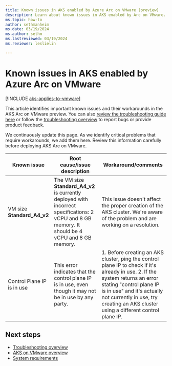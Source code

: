 ```yaml
---
title: Known issues in AKS enabled by Azure Arc on VMware (preview)
description: Learn about known issues in AKS enabled by Arc on VMware.
ms.topic: how-to
author: sethmanheim
ms.date: 03/19/2024
ms.author: sethm 
ms.lastreviewed: 03/19/2024
ms.reviewer: leslielin

---
```


# Known issues in AKS enabled by Azure Arc on VMware

[!INCLUDE [aks-applies-to-vmware](includes/aks-hci-applies-to-skus/aks-applies-to-vmware.md)]

This article identifies important known issues and their workarounds in the AKS Arc on VMware preview. You can also [review the troubleshooting guide here](aks-vmware-troubleshooting-guide.md) or follow the [troubleshooting overview](aks-vmware-support-troubleshoot.md) to report bugs or provide product feedback.

We continuously update this page. As we identify critical problems that require workarounds, we add them here. Review this information carefully before deploying AKS Arc on VMware.

| Known issue               | Root cause/issue description                                                                                                                | Workaround/comments                                                                                                        |
|---------------------------|-----------------------------------------------------------------------------------------------------------------------------------------------|------------------------------------------------------------------------------------------------------------------------------|
| VM size **Standard_A4_v2**  | The VM size **Standard_A4_v2** is currently deployed with incorrect specifications: 2 vCPU and 8 GB memory. It should be 4 vCPU and 8 GB memory.  | This issue doesn't affect the proper creation of the AKS cluster. We're aware of the problem and are working on a resolution.  |
 | Control Plane IP is in use | This error indicates that the control plane IP is in use, even though it may not be in use by any party. |  1. Before creating an AKS cluster, ping the control plane IP to check if it's already in use. 2. If the system returns an error stating "control plane IP is in use" and it's actually not currently in use, try creating an AKS cluster using a different control plane IP.  |


## Next steps

- [Troubleshooting overview](aks-vmware-support-troubleshoot.md)
- [AKS on VMware overview](aks-vmware-overview.md)
- [System requirements](aks-vmware-system-requirements.md)

